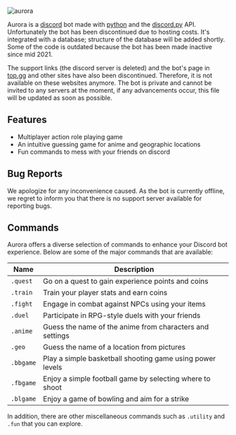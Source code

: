 ![aurora](https://github.com/ycatsh/aurora/assets/91330011/e540429e-6f02-4fe3-ac12-1b7b0d9df916)

Aurora is a [discord](https://discord.com/) bot made with [python](https://www.python.org/) and the [discord.py](https://discordpy.readthedocs.io/en/stable/) API. Unfortunately the bot has been discontinued due to hosting costs. It's integrated with a database; structure of the database will be added shortly. Some of the code is outdated because the bot has been made inactive since mid 2021.  

The support links (the discord server is deleted) and the bot's page in [top.gg](https://top.gg/) and other sites have also been discontinued. Therefore, it is not available on these websites anymore. The bot is private and cannot be invited to any servers at the moment, if any advancements occur, this file will be updated as soon as possible.

## Features

- Multiplayer action role playing game 
- An intuitive guessing game for anime and geographic locations 
- Fun commands to mess with your friends on discord 


## Bug Reports

We apologize for any inconvenience caused. As the bot is currently offline, we regret to inform you that there is no support server available for reporting bugs. 

## Commands

Aurora offers a diverse selection of commands to enhance your Discord bot experience. Below are some of the major  commands that are available:

| Name         | Description                                                |
| ------------ | -----------------------------------------------------------|
| `.quest`     | Go on a quest to gain experience points and coins          |
| `.train`     | Train your player stats and earn coins                     |
| `.fight`     | Engage in combat against NPCs using your items             |
| `.duel`      | Participate in RPG-style duels with your friends           |
| `.anime`     | Guess the name of the anime from characters and settings   |
| `.geo`       | Guess the name of a location from pictures                 |
| `.bbgame`    | Play a simple basketball shooting game using power levels  |
| `.fbgame`    | Enjoy a simple football game by selecting where to shoot   |
| `.blgame`    | Enjoy a game of bowling and aim for a strike               |

In addition, there are other miscellaneous commands such as `.utility` and `.fun` that you can explore.

